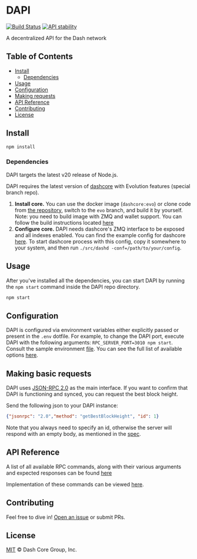 # DAPI

[![Build Status](https://github.com/dashpay/platform/actions/workflows/release.yml/badge.svg)](https://github.com/dashpay/platform/actions/workflows/release.yml)
[![API stability](https://img.shields.io/badge/stability-stable-green.svg)](https://nodejs.org/api/documentation.html#documentation_stability_index)

A decentralized API for the Dash network

## Table of Contents
- [Install](#install)
  - [Dependencies](#dependencies)
- [Usage](#usage)
- [Configuration](#configuration)
- [Making requests](#making-basic-requests)
- [API Reference](#api-reference)
- [Contributing](#contributing)
- [License](#license)

## Install

```sh
npm install
```

### Dependencies

DAPI targets the latest v20 release of Node.js.

DAPI requires the latest version of [dashcore](https://github.com/dashevo/dash-evo-branches/tree/evo) with Evolution features (special branch repo).

1. **Install core.** You can use the docker image (`dashcore:evo`) or clone code from [the repository](https://github.com/dashevo/dash-evo-branches/tree/evo), switch to the `evo` branch, and build it by yourself. Note: you need to build image with ZMQ and wallet support. You can follow the build instructions located [here](https://github.com/dashevo/dash-evo-branches/tree/evo/doc)
2. **Configure core.** DAPI needs dashcore's ZMQ interface to be exposed and all indexes enabled. You can find the example config for dashcore [here](doc/dependencies_configs/dash.conf). To start dashcore process with this config, copy it somewhere to your system, and then run `./src/dashd -conf=/path/to/your/config`.

## Usage

After you've installed all the dependencies, you can start DAPI by running the `npm start` command inside the DAPI repo directory.

```sh
npm start
```

## Configuration

DAPI is configured via environment variables either explicitly passed or present in the `.env` dotfile. For example, to change the DAPI port, execute DAPI with the following arguments: `RPC_SERVER_PORT=3010 npm start`. Consult the sample environment [file](.env.example). You can see the full list of available options [here](doc/CONFIGURATION.md).

## Making basic requests

DAPI uses [JSON-RPC 2.0](https://www.jsonrpc.org/specification) as the main interface. If you want to confirm that DAPI is functioning and synced, you can request the best block height.

Send the following json to your DAPI instance:

```json
{"jsonrpc": "2.0","method": "getBestBlockHeight", "id": 1}
```

Note that you always need to specify an id, otherwise the server will respond with an empty body, as mentioned in the [spec](https://www.jsonrpc.org/specification#notification).

## API Reference

A list of all available RPC commands, along with their various arguments and expected responses can be found [here](doc/REFERENCE.md)

Implementation of these commands can be viewed [here](lib/rpcServer/commands).

## Contributing

Feel free to dive in! [Open an issue](https://github.com/dashpay/platform/issues/new/choose) or submit PRs.

## License

[MIT](LICENSE) &copy; Dash Core Group, Inc.
